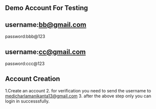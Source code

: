 ## Demo Account For Testing

##   username:bb@gmail.com
password:bbb@123

##   username:cc@gmail.com
password:ccc@123

## Account Creation

1.Create an account
2. for verification you need to send the username to medicharlamanikanta13@gmail.com
3. after the above step only  you can login in successsfully.
